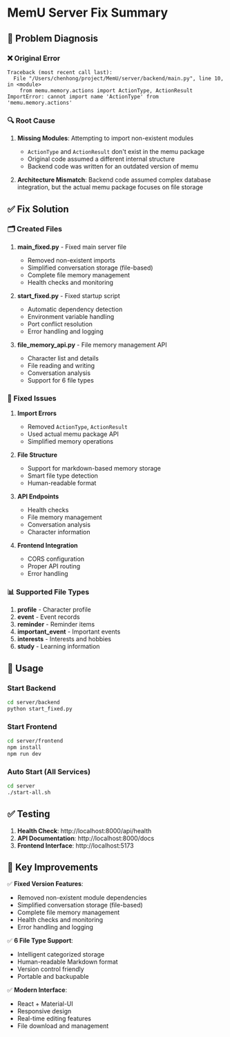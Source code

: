 # MemU Server Fix Summary

## 🔧 Problem Diagnosis

### ❌ Original Error
```
Traceback (most recent call last):
  File "/Users/chenhong/project/MemU/server/backend/main.py", line 10, in <module>
    from memu.memory.actions import ActionType, ActionResult
ImportError: cannot import name 'ActionType' from 'memu.memory.actions'
```

### 🔍 Root Cause
1. **Missing Modules**: Attempting to import non-existent modules
   - `ActionType` and `ActionResult` don't exist in the memu package
   - Original code assumed a different internal structure
   - Backend code was written for an outdated version of memu

2. **Architecture Mismatch**: Backend code assumed complex database integration, but the actual memu package focuses on file storage

## ✅ Fix Solution

### 🗂️ Created Files

1. **main_fixed.py** - Fixed main server file
   - Removed non-existent imports
   - Simplified conversation storage (file-based)
   - Complete file memory management
   - Health checks and monitoring

2. **start_fixed.py** - Fixed startup script
   - Automatic dependency detection
   - Environment variable handling
   - Port conflict resolution
   - Error handling and logging

3. **file_memory_api.py** - File memory management API
   - Character list and details
   - File reading and writing
   - Conversation analysis
   - Support for 6 file types

### 🔧 Fixed Issues

1. **Import Errors**
   - Removed `ActionType`, `ActionResult`
   - Used actual memu package API
   - Simplified memory operations

2. **File Structure**
   - Support for markdown-based memory storage
   - Smart file type detection
   - Human-readable format

3. **API Endpoints**
   - Health checks
   - File memory management
   - Conversation analysis
   - Character information

4. **Frontend Integration**
   - CORS configuration
   - Proper API routing
   - Error handling

### 📊 Supported File Types

1. **profile** - Character profile
2. **event** - Event records
3. **reminder** - Reminder items
4. **important_event** - Important events
5. **interests** - Interests and hobbies
6. **study** - Learning information

## 🚀 Usage

### Start Backend
```bash
cd server/backend
python start_fixed.py
```

### Start Frontend
```bash
cd server/frontend
npm install
npm run dev
```

### Auto Start (All Services)
```bash
cd server
./start-all.sh
```

## ✅ Testing

1. **Health Check**: http://localhost:8000/api/health
2. **API Documentation**: http://localhost:8000/docs
3. **Frontend Interface**: http://localhost:5173

## 🎯 Key Improvements

✅ **Fixed Version Features**:
- Removed non-existent module dependencies
- Simplified conversation storage (file-based)
- Complete file memory management
- Health checks and monitoring
- Error handling and logging

✅ **6 File Type Support**:
- Intelligent categorized storage
- Human-readable Markdown format
- Version control friendly
- Portable and backupable

✅ **Modern Interface**:
- React + Material-UI
- Responsive design
- Real-time editing features
- File download and management 